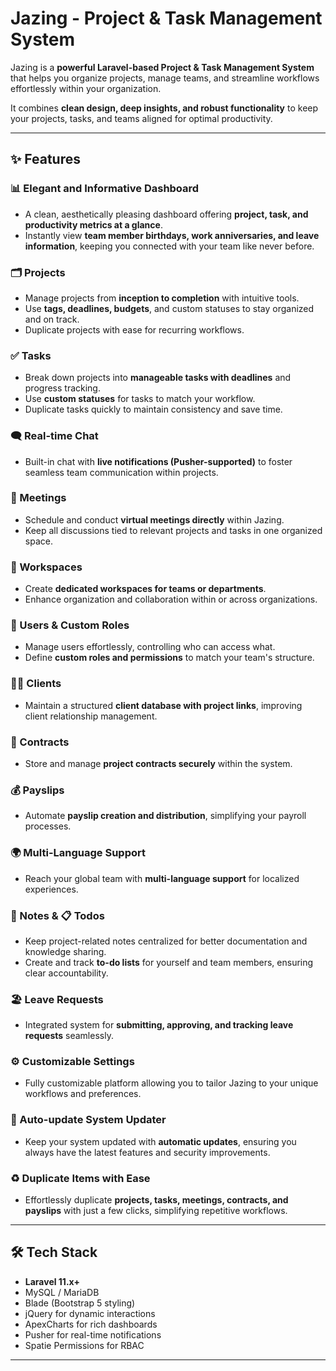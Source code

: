 # Jazing - Project & Task Management System 

Jazing is a **powerful Laravel-based Project & Task Management System** that helps you organize projects, manage teams, and streamline workflows effortlessly within your organization. 

It combines **clean design, deep insights, and robust functionality** to keep your projects, tasks, and teams aligned for optimal productivity.

---

## ✨ Features

### 📊 Elegant and Informative Dashboard
- A clean, aesthetically pleasing dashboard offering **project, task, and productivity metrics at a glance**.
- Instantly view **team member birthdays, work anniversaries, and leave information**, keeping you connected with your team like never before.

### 🗂️ Projects
- Manage projects from **inception to completion** with intuitive tools.
- Use **tags, deadlines, budgets**, and custom statuses to stay organized and on track.
- Duplicate projects with ease for recurring workflows.

### ✅ Tasks
- Break down projects into **manageable tasks with deadlines** and progress tracking.
- Use **custom statuses** for tasks to match your workflow.
- Duplicate tasks quickly to maintain consistency and save time.

### 🗨️ Real-time Chat
- Built-in chat with **live notifications (Pusher-supported)** to foster seamless team communication within projects.

### 📅 Meetings
- Schedule and conduct **virtual meetings directly** within Jazing.
- Keep all discussions tied to relevant projects and tasks in one organized space.

### 🏢 Workspaces
- Create **dedicated workspaces for teams or departments**.
- Enhance organization and collaboration within or across organizations.

### 👥 Users & Custom Roles
- Manage users effortlessly, controlling who can access what.
- Define **custom roles and permissions** to match your team's structure.

### 🧑‍💼 Clients
- Maintain a structured **client database with project links**, improving client relationship management.

### 📄 Contracts
- Store and manage **project contracts securely** within the system.

### 💰 Payslips
- Automate **payslip creation and distribution**, simplifying your payroll processes.

### 🌍 Multi-Language Support
- Reach your global team with **multi-language support** for localized experiences.

### 📝 Notes & 📋 Todos
- Keep project-related notes centralized for better documentation and knowledge sharing.
- Create and track **to-do lists** for yourself and team members, ensuring clear accountability.

### 🏖️ Leave Requests
- Integrated system for **submitting, approving, and tracking leave requests** seamlessly.

### ⚙️ Customizable Settings
- Fully customizable platform allowing you to tailor Jazing to your unique workflows and preferences.

### 🔄 Auto-update System Updater
- Keep your system updated with **automatic updates**, ensuring you always have the latest features and security improvements.

### ♻️ Duplicate Items with Ease
- Effortlessly duplicate **projects, tasks, meetings, contracts, and payslips** with just a few clicks, simplifying repetitive workflows.

---

## 🛠️ Tech Stack

- **Laravel 11.x+**
- MySQL / MariaDB
- Blade (Bootstrap 5 styling)
- jQuery for dynamic interactions
- ApexCharts for rich dashboards
- Pusher for real-time notifications
- Spatie Permissions for RBAC

---

